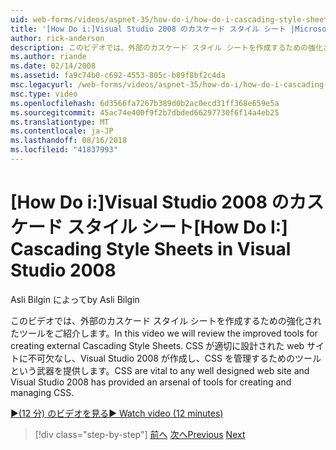 ```yaml
---
uid: web-forms/videos/aspnet-35/how-do-i/how-do-i-cascading-style-sheets-in-visual-studio-2008
title: '[How Do i:]Visual Studio 2008 のカスケード スタイル シート |Microsoft Docs'
author: rick-anderson
description: このビデオでは、外部のカスケード スタイル シートを作成するための強化されたツールをご紹介します。 CSS は、Visual Studio 2、適切に設計された web サイトに不可欠な.
ms.author: riande
ms.date: 02/14/2008
ms.assetid: fa9c74b0-c692-4553-805c-b89f8bf2c4da
msc.legacyurl: /web-forms/videos/aspnet-35/how-do-i/how-do-i-cascading-style-sheets-in-visual-studio-2008
msc.type: video
ms.openlocfilehash: 6d3566fa7267b389d0b2ac0ecd31ff368e659e5a
ms.sourcegitcommit: 45ac74e400f9f2b7dbded66297730f6f14a4eb25
ms.translationtype: MT
ms.contentlocale: ja-JP
ms.lasthandoff: 08/16/2018
ms.locfileid: "41837993"
---
```

<a name="how-do-i-cascading-style-sheets-in-visual-studio-2008"></a><span data-ttu-id="7cd92-104">[How Do i:]Visual Studio 2008 のカスケード スタイル シート</span><span class="sxs-lookup"><span data-stu-id="7cd92-104">[How Do I:] Cascading Style Sheets in Visual Studio 2008</span></span>
====================
<span data-ttu-id="7cd92-105">Asli Bilgin によって</span><span class="sxs-lookup"><span data-stu-id="7cd92-105">by Asli Bilgin</span></span>

<span data-ttu-id="7cd92-106">このビデオでは、外部のカスケード スタイル シートを作成するための強化されたツールをご紹介します。</span><span class="sxs-lookup"><span data-stu-id="7cd92-106">In this video we will review the improved tools for creating external Cascading Style Sheets.</span></span> <span data-ttu-id="7cd92-107">CSS が適切に設計された web サイトに不可欠なし、Visual Studio 2008 が作成し、CSS を管理するためのツールという武器を提供します。</span><span class="sxs-lookup"><span data-stu-id="7cd92-107">CSS are vital to any well designed web site and Visual Studio 2008 has provided an arsenal of tools for creating and managing CSS.</span></span>

[<span data-ttu-id="7cd92-108">&#9654;(12 分) のビデオを見る</span><span class="sxs-lookup"><span data-stu-id="7cd92-108">&#9654; Watch video (12 minutes)</span></span>](https://channel9.msdn.com/Blogs/ASP-NET-Site-Videos/how-do-i-cascading-style-sheets-in-visual-studio-2008)

> [!div class="step-by-step"]
> <span data-ttu-id="7cd92-109">[前へ](how-do-i-create-nested-master-page-in-visual-studio-2008.md)
> [次へ](how-do-i-working-with-visual-studio-2008-net-framework.md)</span><span class="sxs-lookup"><span data-stu-id="7cd92-109">[Previous](how-do-i-create-nested-master-page-in-visual-studio-2008.md)
[Next](how-do-i-working-with-visual-studio-2008-net-framework.md)</span></span>
